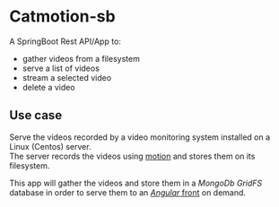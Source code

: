 # Catmotion-sb

A SpringBoot Rest API/App to:
- gather videos from a filesystem
- serve a list of videos
- stream a selected video
- delete a video

## Use case

Serve the videos recorded by a video monitoring system installed on a Linux (Centos) server.   
The server records the videos using [motion](https://motion-project.github.io/) and stores them on its filesystem.

This app will gather the videos and store them in a *MongoDb GridFS* database in order to serve them to an [*Angular* front](https://github.com/polmic/catmotion-ng) on demand.

